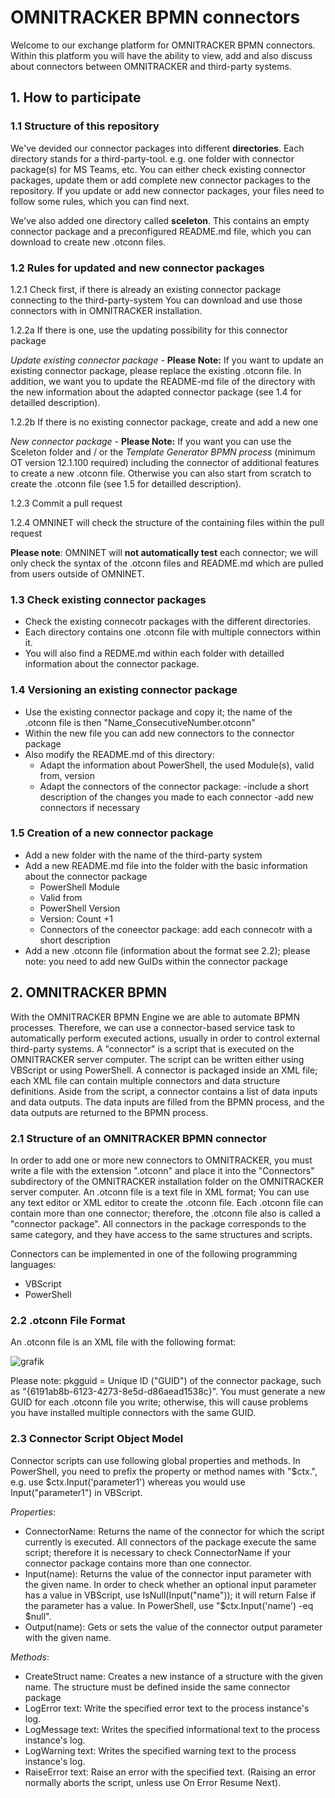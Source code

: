 # OMNITRACKER BPMN connectors

Welcome to our exchange platform for OMNITRACKER BPMN connectors. Within this platform you will have the ability to view, add and also discuss about connectors between OMNITRACKER and third-party systems. 

 
## 1. How to participate

### 1.1 Structure of this repository

We've devided our connector packages into different **directories**. Each directory stands for a third-party-tool. e.g. one folder with connector package(s) for MS Teams, etc. You can either check existing connector packages, update them or add complete new connector packages to the repository. If you update or add new connector packages, your files need to follow some rules, which you can find next.

We've also added one directory called **sceleton**. This contains an empty connector package and a preconfigured README.md file, which you can download to create new .otconn files.

### 1.2 Rules for updated and new connector packages
1.2.1 Check first, if there is already an existing connector package connecting to the third-party-system
You can download and use those connectors with in OMNITRACKER installation. 

1.2.2a If there is one, use the updating possibility for this connector package

*Update existing connector package* - **Please Note:** If you want to update an existing connector package, please replace the existing .otconn file. In addition, we want you to update the README-md file of the directory with the new information about the adapted connector package (see 1.4 for detailled description).

1.2.2b If there is no existing connector package, create and add a new one

*New connector package* - **Please Note:** If you want you can use the Sceleton folder and / or the *Template Generator BPMN process* (minimum OT version 12.1.100 required) including the connector of additional features to create a new .otconn file. Otherwise you can also start from scratch to create the .otconn file (see 1.5 for detailled description). 

1.2.3 Commit a pull request

1.2.4 OMNINET will check the structure of the containing files within the pull request

**Please note**: OMNINET will **not automatically test** each connector; we will only check the syntax of the .otconn files and README.md which are pulled from users outside of OMNINET.

### 1.3 Check existing connector packages
- Check the existing connecotr packages with the different directories.
- Each directory contains one .otconn file with multiple connectors within it. 
- You will also find a REDME.md within each folder with detailled information about the connector package.

### 1.4 Versioning an existing connector package
- Use the existing connector package and copy it; the name of the .otconn file is then "Name_ConsecutiveNumber.otconn"
- Within the new file you can add new connectors to the connector package
- Also modify the README.md of this directory:
    - Adapt the information about PowerShell, the used Module(s), valid from, version 
    - Adapt the connectors of the connector package:
      -include a short description of the changes you made to each connector
      -add new connectors if necessary

### 1.5 Creation of a new connector package
- Add a new folder with the name of the third-party system 
- Add a new README.md file into the folder with the basic information about the connector package
    - PowerShell Module
    - Valid from
    - PowerShell Version
    - Version: Count +1 
    - Connectors of the coneector package: add each connecotr with a short description
- Add a new .otconn file (information about the format see 2.2); please note: you need to add new GuIDs within the connector package

## 2. OMNITRACKER BPMN
With the OMNITRACKER BPMN Engine we are able to automate BPMN processes. Therefore, we can use a connector-based service task to automatically perform executed actions, usually in order to control external third-party systems. A "connector" is a script that is executed on the OMNITRACKER server computer. The script can be written either using VBScript or using PowerShell. A connector is packaged inside an XML file; each XML file can contain multiple connectors and data structure definitions. Aside from the script, a connector contains a list of data inputs and data outputs. The data inputs are filled from the BPMN process, and the data outputs are returned to the BPMN process.

### 2.1 Structure of an OMNITRACKER BPMN connector
In order to add one or more new connectors to OMNITRACKER, you must write a file with the extension ".otconn" and place it into the "Connectors" subdirectory of the OMNITRACKER installation folder on the OMNITRACKER server computer. An .otconn file is a text file in XML format; You can use any text editor or XML editor to create the .otconn file. Each .otconn file can contain more than one connector; therefore, the .otconn file also is called a "connector package". All connectors in the package corresponds to the same category, and they have access to the same structures and scripts.

Connectors can be implemented in one of the following programming languages:
- VBScript
- PowerShell

### 2.2 .otconn File Format
An .otconn file is an XML file with the following format:

![grafik](https://user-images.githubusercontent.com/61735509/121145278-1245ef00-c83f-11eb-9aef-5511df2ee493.png)

Please note: pkgguid = Unique ID ("GUID") of the connector package, such as "{6191ab8b-6123-4273-8e5d-d86aead1538c}". You must generate a new GUID for each .otconn file you write; otherwise, this will cause problems you have installed multiple connectors with the same GUID.

### 2.3 Connector Script Object Model
Connector scripts can use following global properties and methods. In PowerShell, you need to prefix the property or method names with "$ctx.", e.g. use $ctx.Input('parameter1') whereas you would use Input("parameter1") in VBScript. 

*Properties*:
- ConnectorName: Returns the name of the connector for which the script currently is executed. All connectors of the package execute the same script; therefore it is necessary to check ConnectorName if your connector package contains more than one connector.
- Input(name): Returns the value of the connector input parameter with the given name. In order to check whether an optional input parameter has a value in VBScript, use IsNull(Input("name")); it will return False if the parameter has a value. In PowerShell, use "$ctx.Input('name') -eq $null".
- Output(name): Gets or sets the value of the connector output parameter with the given name.

*Methods*:
- CreateStruct name: Creates a new instance of a structure with the given name. The structure must be defined inside the same connector package 
- LogError text: Write the specified error text to the process instance's log.
- LogMessage text: Writes the specified informational text to the process instance's log.
- LogWarning text: Writes the specified warning text to the process instance's log.
- RaiseError text: Raise an error with the specified text. (Raising an error normally aborts the script, unless use On Error Resume Next).
